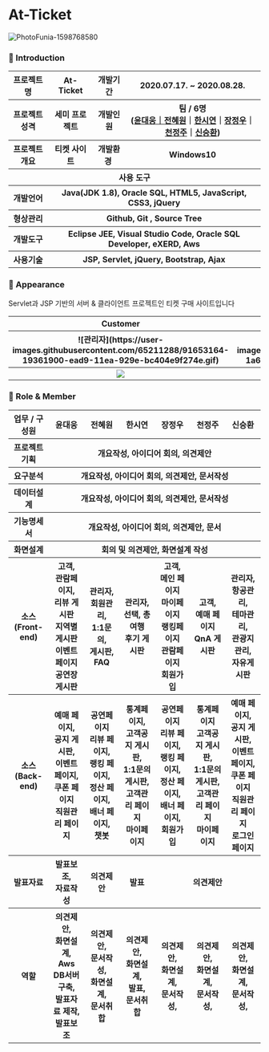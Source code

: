 # At-Ticket
![PhotoFunia-1598768580](https://user-images.githubusercontent.com/65211288/91652708-bb9fcd80-ead4-11ea-9264-3fae1e2d6e61.jpg)







### 👋 Introduction

<table>
    <tr>
        <th>프로젝트 명 </th>
        <th>At-Ticket</th>
        <th>개발기간</th>
        <th>2020.07.17. ~ 2020.08.28.</th>
    </tr>
    <tr>
        <th>프로젝트 성격</th>
        <th>세미 프로젝트</th>
        <th>개발인원</th>
        <th>팀 / 6명<br>
          (<a href="https://github.com/moods2">윤대웅｜<a href="https://github.com/prohwww">전혜원</a>｜<a href="https://github.com/ithansiyeon">한시연</a>｜<a href="https://github.com/JeongWoo-Jang">장정우</a>｜<a href="https://github.com/Chun0903">천정주</a>｜<a href="https://github.com/sexyseunghwan">신승환</a>)
      </th>
    </tr>
      <tr>
        <th>프로젝트 개요</th>
        <th>티켓 사이트</th>
        <th>개발환경&nbsp;</th>
        <th>Windows10</th>
    </tr>
    <tr>
        <th colspan="5">사용 도구</th>
    </tr>  
    <tr>
        <th>개발언어</th>
        <th colspan="3">Java(JDK 1.8), Oracle SQL, HTML5, JavaScript, CSS3, jQuery</th>
    </tr>
    <tr>
        <th>형상관리</th>
        <th colspan="3">Github, Git , Source Tree</th>
    </tr>
    <tr>
        <th>개발도구</th>
        <th colspan="3">Eclipse JEE, Visual Studio Code, Oracle SQL Developer, eXERD, Aws</th>
    </tr>
    <tr>
        <th>사용기술</th>
        <th colspan="3">JSP, Servlet, jQuery, Bootstrap, Ajax</th>
    </tr>
</table>

### 📼 Appearance

Servlet과 JSP 기반의 서버 & 클라이언트 프로젝트인 티켓 구매 사이트입니다

<table>
    <tr>
       <th>Customer</th>
       <th>Admin</th>
    </tr>
    <tr>
        <th>![관리자](https://user-images.githubusercontent.com/65211288/91653164-19361900-ead9-11ea-929e-bc404e9f274e.gif)</th>
        <th>![고객](https://user-images.githubusercontent.com/65211288/91653165-1a674600-ead9-11ea-9005-e014d0099563.gif)</th>
    </tr>
    <tr>
        <th><img src="asset/tramap-basket-customer.gif"></th>
        <th><img src="asset/tramap-basket-admin.gif"></th>
    </tr>
</table>

### 📑 Role & Member


<table>
    <tr>
        <th width="16%">업무 / 구성원</th>
        <th width="14%">윤대웅</th><th width="14%">전혜원</th><th width="14%">한시연</th><th width="14%">장정우</th><th width="14%">천정주</th><th width="14%">신승환</th>         
    </tr>
    <tr>
        <th>프로젝트 기획</th>
        <th colspan="6">개요작성, 아이디어 회의, 의견제안</th>
    </tr>
    <tr>
        <th>요구분석</th>
        <th colspan="6">개요작성, 아이디어 회의, 의견제안, 문서작성</th>
    </tr>
    <tr>
        <th>데이터설계</th>
        <th colspan="6">개요작성, 아이디어 회의, 의견제안, 문서작성</th>
    </tr>
    <tr>
        <th>기능명세서</th>
       <th colspan="6">개요작성, 아이디어 회의, 의견제안, 문서</th>
    </tr>
    <tr>
        <th>화면설계</th>
        <th colspan="6">회의 및 의견제안, 화면설계 작성</th>
    </tr>
    <tr>
        <th>소스(Front-end)</th>
        <th>고객, <br>관람페이지, <br>리뷰 게시판 <br>지역별 게시판 <br>이벤트 페이지 <br>공연장 게시판</th>
        <th>관리자, <br>회원관리, <br> 1:1문의, <br>게시판, FAQ</th>
        <th>관리자, <br>선택, 총 여행 <br>후기 게시판</th>
        <th>고객, <br>메인 페이지 <br>마이페이지 <br>랭킹페이지 <br> 관람페이지 <br>회원가입</th>
        <th>고객, <br>예매 페이지 <br>QnA 게시판</th>
        <th>관리자, <br>항공관리, <br>테마관리, <br>관광지관리, <br>자유게시판</th>
    </tr>
    <tr>
        <th>소스(Back-end)</th>
        <th>예매 페이지,<br>공지 게시판, <br>이벤트 페이지, <br>쿠폰 페이지 <br>직원관리 페이지</th>
        <th>공연페이지 <br>리뷰 페이지, <br>랭킹 페이지, <br>정산 페이지, <br>배너 페이지, <br> 챗봇</th>
        <th>통계페이지, <br>고객공지 게시판, <br>1:1문의 게시판, <br> 고객관리 페이지 <br> 마이페이지</th>
        <th>공연페이지 <br>리뷰 페이지, <br>랭킹 페이지, <br>정산 페이지, <br>배너 페이지, <br>회원가입</th>
        <th>통계페이지 <br>고객공지 게시판, <br>1:1문의 게시판, <br> 고객관리 페이지 <br> 마이페이지</th>
        <th>예매 페이지,<br>공지 게시판, <br>이벤트 페이지, <br>쿠폰 페이지 <br>직원관리 페이지<br>로그인 페이지</th>
    </tr>
    <tr>
        <th>발표자료</th>
        <th>발표보조, <br> 자료작성</th>
        <th>의견제안</th>
        <th>발표</th>
        <th colspan="3">의견제안</th>        
    </tr>
    <tr>
        <th>역할</th>
        <th>의견제안, <br>화면설계, <br>Aws DB서버구축, <br>발표자료 제작, <br> 발표보조</th>
        <th>의견제안, <br>문서작성, <br>화면설계, <br>문서취합</th>
        <th>의견제안, <br>화면설계, <br>발표, <br>문서취합</th>
        <th>의견제안, <br>화면설계,<br>문서작성,</th>
        <th>의견제안, <br>화면설계,<br>문서작성,</th>
        <th>의견제안, <br>화면설계,<br>문서작성,</th>
    </tr>
</table>


